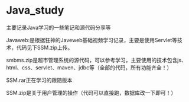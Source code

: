 # Java_study
主要记录Java学习的一些笔记和源代码分享等


Javaweb:是根据狂神的Javeweb基础视频学习记录，主要是使用Servlet等技术，代码见下SSM.zip上传。


smbms.zip是超市管理系统的源代码，可以参考学习，主要使用的技术包含js、html、css、servlet、maven、jdbc等（全部的代码，所有功能齐全！）


SSM.rar正在学习的跟随版本


SSM.zip是关于用户管理的操作（代码可以直接跑，数据库改一下即可！）
